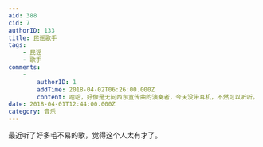 ```yaml
---
aid: 388
cid: 7
authorID: 133
title: 民谣歌手
tags:
    - 民谣
    - 歌手
comments:
    -
        authorID: 1
        addTime: 2018-04-02T06:26:00.000Z
        content: 哈哈，好像是无问西东宣传曲的演奏者，今天没带耳机，不然可以听听。
date: 2018-04-01T12:44:00.000Z
category: 音乐
---
```


最近听了好多毛不易的歌，觉得这个人太有才了。
